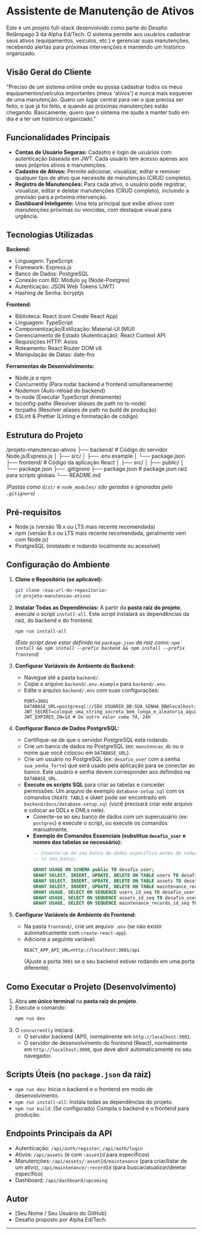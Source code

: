 # Assistente de Manutenção de Ativos

Este é um projeto full-stack desenvolvido como parte do Desafio Relâmpago 3 da Alpha Ed/Tech. O sistema permite aos usuários cadastrar seus ativos (equipamentos, veículos, etc.) e gerenciar suas manutenções, recebendo alertas para próximas intervenções e mantendo um histórico organizado.

## Visão Geral do Cliente

"Preciso de um sistema online onde eu possa cadastrar todos os meus equipamentos/veículos importantes (meus 'ativos') e nunca mais esquecer de uma manutenção. Quero um lugar central para ver o que precisa ser feito, o que já foi feito, e quando as próximas manutenções estão chegando. Basicamente, quero que o sistema me ajude a manter tudo em dia e a ter um histórico organizado."

## Funcionalidades Principais

*   **Contas de Usuário Seguras:** Cadastro e login de usuários com autenticação baseada em JWT. Cada usuário tem acesso apenas aos seus próprios ativos e manutenções.
*   **Cadastro de Ativos:** Permite adicionar, visualizar, editar e remover qualquer tipo de ativo que necessite de manutenção (CRUD completo).
*   **Registro de Manutenções:** Para cada ativo, o usuário pode registrar, visualizar, editar e deletar manutenções (CRUD completo), incluindo a previsão para a próxima intervenção.
*   **Dashboard Inteligente:** Uma tela principal que exibe ativos com manutenções próximas ou vencidas, com destaque visual para urgência.

## Tecnologias Utilizadas

**Backend:**
*   Linguagem: TypeScript
*   Framework: Express.js
*   Banco de Dados: PostgreSQL
*   Conexão com BD: Módulo `pg` (Node-Postgres)
*   Autenticação: JSON Web Tokens (JWT)
*   Hashing de Senha: bcryptjs

**Frontend:**
*   Biblioteca: React (com Create React App)
*   Linguagem: TypeScript
*   Componentização/Estilização: Material-UI (MUI)
*   Gerenciamento de Estado (Autenticação): React Context API
*   Requisições HTTP: Axios
*   Roteamento: React Router DOM v6
*   Manipulação de Datas: date-fns

**Ferramentas de Desenvolvimento:**
*   Node.js e npm
*   Concurrently (Para rodar backend e frontend simultaneamente)
*   Nodemon (Auto-reload do backend)
*   ts-node (Executar TypeScript diretamente)
*   tsconfig-paths (Resolver aliases de path no ts-node)
*   tscpaths (Resolver aliases de path no build de produção)
*   ESLint & Prettier (Linting e formatação de código)

## Estrutura do Projeto
/projeto-manutencao-ativos
├── backend/ # Código do servidor Node.js/Express.js
│ ├── src/
│ ├── .env.example
│ └── package.json
├── frontend/ # Código da aplicação React
│ ├── src/
│ ├── public/
│ └── package.json
├── .gitignore
├── package.json # package.json raiz para scripts globais
└── README.md

*(Pastas como `dist/` e `node_modules/` são geradas e ignoradas pelo `.gitignore`)*

## Pré-requisitos

*   Node.js (versão 18.x ou LTS mais recente recomendada)
*   npm (versão 8.x ou LTS mais recente recomendada, geralmente vem com Node.js)
*   PostgreSQL (instalado e rodando localmente ou acessível)

## Configuração do Ambiente

1.  **Clone o Repositório (se aplicável):**
    ```bash
    git clone <sua-url-do-repositorio>
    cd projeto-manutencao-ativos
    ```

2.  **Instalar Todas as Dependências:**
    A partir da **pasta raiz do projeto**, execute o script `install-all`. Este script instalará as dependências da raiz, do backend e do frontend.
    ```bash
    npm run install-all
    ```
    *(Este script deve estar definido no `package.json` da raiz como: `npm install && npm install --prefix backend && npm install --prefix frontend`)*

3.  **Configurar Variáveis de Ambiente do Backend:**
    *   Navegue até a pasta `backend/`.
    *   Copie o arquivo `backend/.env.example` para `backend/.env`.
    *   Edite o arquivo `backend/.env` com suas configurações:
        ```env
        PORT=3001
        DATABASE_URL=postgresql://SEU_USUARIO_DB:SUA_SENHA_DB@localhost:5432/seu_banco
        JWT_SECRET=coloque_uma_string_secreta_bem_longa_e_aleatoria_aqui
        JWT_EXPIRES_IN=1d # Ou outro valor como 7d, 24h
        ```

4.  **Configurar Banco de Dados PostgreSQL:**
    *   Certifique-se de que o servidor PostgreSQL está rodando.
    *   Crie um banco de dados no PostgreSQL (ex: `manutencao_db` ou o nome que você colocou em `DATABASE_URL`).
    *   Crie um usuário no PostgreSQL (ex: `desafio_user` com a senha `sua_senha_forte`) que será usado pela aplicação para se conectar ao banco. Este usuário e senha devem corresponder aos definidos na `DATABASE_URL`.
    *   **Execute os scripts SQL** para criar as tabelas e conceder permissões. Um arquivo de exemplo `database-setup.sql` com os comandos `CREATE TABLE` e `GRANT` pode ser encontrado em `backend/docs/database-setup.sql` (você precisará criar este arquivo e colocar as DDLs e DMLs nele).
        *   Conecte-se ao seu banco de dados com um superusuário (ex: `postgres`) e execute o script, ou execute os comandos manualmente.
        *   **Exemplo de Comandos Essenciais (substitua `desafio_user` e nomes das tabelas se necessário):**
            ```sql
            -- Conecte-se ao seu banco de dados específico antes de rodar os GRANTs
            -- \c seu_banco; 
            
            GRANT USAGE ON SCHEMA public TO desafio_user;
            GRANT SELECT, INSERT, UPDATE, DELETE ON TABLE users TO desafio_user;
            GRANT SELECT, INSERT, UPDATE, DELETE ON TABLE assets TO desafio_user;
            GRANT SELECT, INSERT, UPDATE, DELETE ON TABLE maintenance_records TO desafio_user;
            GRANT USAGE, SELECT ON SEQUENCE users_id_seq TO desafio_user;
            GRANT USAGE, SELECT ON SEQUENCE assets_id_seq TO desafio_user;
            GRANT USAGE, SELECT ON SEQUENCE maintenance_records_id_seq TO desafio_user;
            ```

5.  **Configurar Variáveis de Ambiente do Frontend:**
    *   Na pasta `frontend/`, crie um arquivo `.env` (se não existir automaticamente com `create-react-app`).
    *   Adicione a seguinte variável:
        ```env
        REACT_APP_API_URL=http://localhost:3001/api
        ```
        (Ajuste a porta `3001` se o seu backend estiver rodando em uma porta diferente).

## Como Executar o Projeto (Desenvolvimento)

1.  Abra **um único terminal** na **pasta raiz do projeto**.
2.  Execute o comando:
    ```bash
    npm run dev
    ```
3.  O `concurrently` iniciará:
    *   O servidor backend (API), normalmente em `http://localhost:3001`.
    *   O servidor de desenvolvimento do frontend (React), normalmente em `http://localhost:3000`, que deve abrir automaticamente no seu navegador.

## Scripts Úteis (no `package.json` da raiz)

*   `npm run dev`: Inicia o backend e o frontend em modo de desenvolvimento.
*   `npm run install-all`: Instala todas as dependências do projeto.
*   `npm run build`: (Se configurado) Compila o backend e o frontend para produção.

## Endpoints Principais da API

*   Autenticação: `/api/auth/register`, `/api/auth/login`
*   Ativos: `/api/assets` (e com `:assetId` para específicos)
*   Manutenções: `/api/assets/:assetId/maintenance` (para criar/listar de um ativo), `/api/maintenance/:recordId` (para buscar/atualizar/deletar específico)
*   Dashboard: `/api/dashboard/upcoming`

## Autor

*   [Seu Nome / Seu Usuário do GitHub]
*   Desafio proposto por Alpha Ed/Tech.

---
